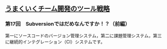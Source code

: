 ## [うまくいくチーム開発のツール戦略](https://gihyo.jp/dev/serial/01/teamdev-toolstrategy/0017)
### 第17回　Subversionではだめなんですか！？（前編）

第一にソースコードのバージョン管理システム，第二に課題管理システム，第三に継続的インテグレーション（CI）システムです。<br>
